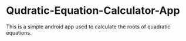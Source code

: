 # Qudratic-Equation-Calculator-App
This is a simple android app used to calculate the roots of quadratic equations.
